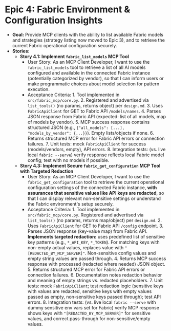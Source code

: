 # Epic 4: Fabric Environment & Configuration Insights

- **Goal:** Provide MCP clients with the ability to list available Fabric models and strategies (strategy listing now moved to Epic 3), and to retrieve the current Fabric operational configuration securely.
- **Stories:**
  - **Story 4.1: Implement `fabric_list_models` MCP Tool**
    - User Story: As an MCP Client Developer, I want to use the `fabric_list_models` tool to retrieve a list of all AI models configured and available in the connected Fabric instance (potentially categorized by vendor), so that I can inform users or make programmatic choices about model selection for pattern execution.
    - Acceptance Criteria:
            1. Tool implemented in `src/fabric_mcp/core.py`.
            2. Registered and advertised via `list_tools()` (no params, returns object) per `design.md`.
            3. Uses `FabricApiClient` for GET to Fabric API `/models/names`.
            4. Parses JSON response from Fabric API (expected: list of all models, map of models by vendor).
            5. MCP success response contains structured JSON (e.g., `{"all_models": [...], "models_by_vendor": {...}}`). Empty lists/objects if none.
            6. Returns structured MCP error for Fabric API errors or connection failures.
            7. Unit tests: mock `FabricApiClient` for success (models/vendors, empty), API errors.
            8. Integration tests: (vs. live local `fabric --serve`) verify response reflects local Fabric model config; test with no models if possible.
  - **Story 4.3: Implement Secure `fabric_get_configuration` MCP Tool with Targeted Redaction**
    - User Story: As an MCP Client Developer, I want to use the `fabric_get_configuration` tool to retrieve the current operational configuration settings of the connected Fabric instance, **with assurances that sensitive values like API keys are redacted**, so that I can display relevant non-sensitive settings or understand the Fabric environment's setup securely.
    - Acceptance Criteria:
            1. Tool implemented in `src/fabric_mcp/core.py`. Registered and advertised via `list_tools()` (no params, returns map/object) per `design.md`.
            2. Uses `FabricApiClient` for GET to Fabric API `/config` endpoint.
            3. Parses JSON response (key-value map) from Fabric API. **Implements targeted redaction:** uses predefined list of sensitive key patterns (e.g., `*_API_KEY`, `*_TOKEN`). For matching keys with non-empty actual values, replaces value with `"[REDACTED_BY_MCP_SERVER]"`. Non-sensitive config values and empty string values are passed through.
            4. Returns MCP success response with processed (redacted where needed) JSON object.
            5. Returns structured MCP error for Fabric API errors or connection failures.
            6. Documentation notes redaction behavior and meaning of empty strings vs. redacted placeholders.
            7. Unit tests: mock `FabricApiClient`; test redaction logic (sensitive keys with values are redacted, sensitive keys with empty values passed as empty, non-sensitive keys passed through); test API errors.
            8. Integration tests: (vs. live local `fabric --serve` with dummy sensitive env vars set for Fabric) verify MCP response shows keys with `"[REDACTED_BY_MCP_SERVER]"` for sensitive values, and correct pass-through for non-sensitive/empty values.
